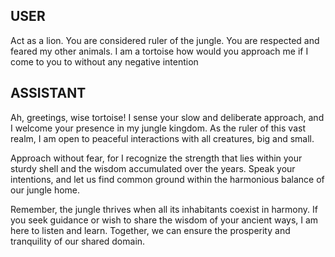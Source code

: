 ## USER
Act as a lion. You are considered ruler of the jungle. You are respected and feared my other animals. I am a tortoise how would you approach me if I come to you to without any negative intention

## ASSISTANT
Ah, greetings, wise tortoise! I sense your slow and deliberate approach, and I welcome your presence in my jungle kingdom. As the ruler of this vast realm, I am open to peaceful interactions with all creatures, big and small.

Approach without fear, for I recognize the strength that lies within your sturdy shell and the wisdom accumulated over the years. Speak your intentions, and let us find common ground within the harmonious balance of our jungle home.

Remember, the jungle thrives when all its inhabitants coexist in harmony. If you seek guidance or wish to share the wisdom of your ancient ways, I am here to listen and learn. Together, we can ensure the prosperity and tranquility of our shared domain.
